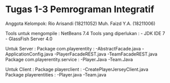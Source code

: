 Tugas 1-3 Pemrograman Integratif
======

Anggota Kelompok:
Rio Arisandi (18211052)
Muh. Faizd Y.A. (18211006)

Tools untuk mengompile : NetBeans 7.4
Tools yang diperlukan : - JDK IDE 7
                        - GlassFish Server 4.0
                        
Untuk Server :
Package com.playerentity : -AbstractFacade.java
                           -ApplicationConfig.java
                           -PlayerFacadeREST.java
                           -TeamFacadeREST.java
Package com.playerentity.service : -Player.Java
                                   -Team.Java
                                   
Untuk Client :
Package playerclient : -CreatePlayerJerseyClient.java
Package playerentities : -Player.java
                         -Team.java
